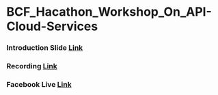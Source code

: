 # BCF_Hacathon_Workshop_On_API-Cloud-Services

### Introduction Slide [Link](https://docs.google.com/presentation/d/1EGPJm228iplIu5kDMolXGarIWSgA8ibZf-KlM4KJhNk/edit?usp=sharing)

### Recording [Link](https://drive.google.com/drive/folders/1tpJ0eUPRbG2H4adO4vQxmE39Bpuu2heS?usp=sharing)

### Facebook Live [Link](https://www.facebook.com/buetcsefest2022/videos/5297086827046968)
